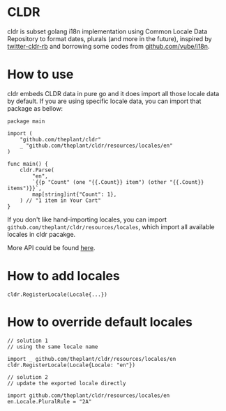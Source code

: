 # CLDR

cldr is subset golang i18n implementation using Common Locale Data Repository to format dates, plurals (and more in the future), inspired by [twitter-cldr-rb](https://github.com/twitter/twitter-cldr-rb) and borrowing some codes from [github.com/vube/i18n](https://github.com/vube/i18n).

# How to use

cldr embeds CLDR data in pure go and it does import all those locale data by default. If you are using specific locale data, you can import that package as bellow:

```
package main

import (
	"github.com/theplant/cldr"
	_ "github.com/theplant/cldr/resources/locales/en"
)

func main() {
	cldr.Parse(
		"en",
		`{{p "Count" (one "{{.Count}} item") (other "{{.Count}} items")}}`,
		map[string]int{"Count": 1},
	) // "1 item in Your Cart"
}
```

If you don't like hand-importing locales, you can import `github.com/theplant/cldr/resources/locales`, which import all available locales in cldr pacakge.

More API could be found [here](https://godoc.org/github.com/theplant/cldr).

# How to add locales

```
cldr.RegisterLocale(Locale{...})
```

# How to override default locales

```
// solution 1
// using the same locale name

import _ github.com/theplant/cldr/resources/locales/en
cldr.RegisterLocale(Locale{Locale: "en"})

// solution 2
// update the exported locale directly

import github.com/theplant/cldr/resources/locales/en
en.Locale.PluralRule = "2A"
```